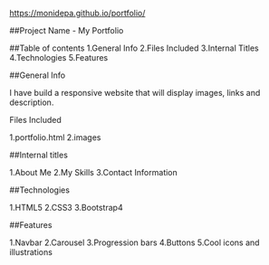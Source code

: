 https://monidepa.github.io/portfolio/

##Project Name - My Portfolio

##Table of contents
1.General Info
2.Files Included
3.Internal Titles
4.Technologies
5.Features

##General Info

I have build a responsive website that will display images, links and description.

Files Included

1.portfolio.html
2.images

##Internal titles

1.About Me
2.My Skills
3.Contact Information

##Technologies

1.HTML5
2.CSS3
3.Bootstrap4

##Features

1.Navbar
2.Carousel
3.Progression bars
4.Buttons
5.Cool icons and illustrations
